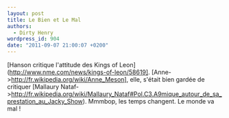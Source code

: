 ```yaml
---
layout: post
title: Le Bien et Le Mal
authors:
  - Dirty Henry
wordpress_id: 904
date: "2011-09-07 21:00:07 +0200"
---
```


[Hanson critique l'attitude des Kings of
Leon](http://www.nme.com/news/kings-of-leon/58619].
[Anne->http://fr.wikipedia.org/wiki/Anne_Meson], elle, s'était bien gardée de
critiquer [Mallaury
Nataf->http://fr.wikipedia.org/wiki/Mallaury_Nataf#Pol.C3.A9mique_autour_de_sa_prestation_au_Jacky_Show).
Mmmbop, les temps changent. Le monde va mal !
